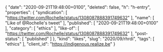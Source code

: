 {
  "date": "2020-09-21T19:48:00+0100",
  "deleted": false,
  "h": "h-entry",
  "properties": {
    "syndication": [
      "https://twitter.com/Rochelle/status/1308087888391749632"
    ],
    "name": [
      "Like of @Rochelle's tweet"
    ],
    "published": [
      "2020-09-21T19:48:00+0100"
    ],
    "category": [
      "ethics"
    ],
    "like-of": [
      "https://twitter.com/Rochelle/status/1308087888391749632"
    ],
    "post-status": [
      "published"
    ]
  },
  "kind": "likes",
  "slug": "2020/09/rhrdi",
  "tags": [
    "ethics"
  ],
  "client_id": "https://indigenous.realize.be"
}
